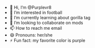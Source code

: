 - 👋 Hi, I’m @Purplevr8
- 👀 I’m interested in football 
- 🌱 I’m currently learning about gorilla tag 
- 💞️ I’m looking to collaborate on mods
- 📫 How to reach me email 
- 😄 Pronouns: her/she
- ⚡ Fun fact: my favorite color is purple

<!---
Purplevr8/Purplevr8 is a ✨ special ✨ repository because its `README.md` (this file) appears on your GitHub profile.
You can click the Preview link to take a look at your changes.
--->
